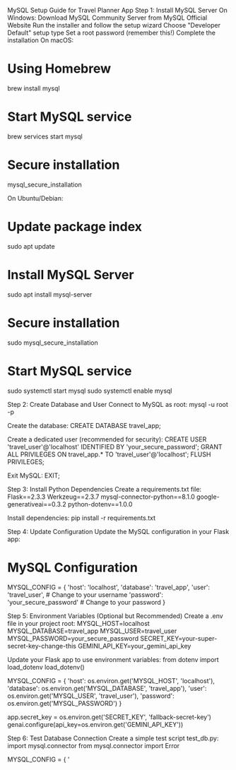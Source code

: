 MySQL Setup Guide for Travel Planner App
Step 1: Install MySQL Server
On Windows:
Download MySQL Community Server from MySQL Official Website
Run the installer and follow the setup wizard
Choose "Developer Default" setup type
Set a root password (remember this!)
Complete the installation
On macOS:
# Using Homebrew
brew install mysql

# Start MySQL service
brew services start mysql

# Secure installation
mysql_secure_installation

On Ubuntu/Debian:
# Update package index
sudo apt update

# Install MySQL Server
sudo apt install mysql-server

# Secure installation
sudo mysql_secure_installation

# Start MySQL service
sudo systemctl start mysql
sudo systemctl enable mysql

Step 2: Create Database and User
Connect to MySQL as root:
mysql -u root -p

Create the database:
CREATE DATABASE travel_app;

Create a dedicated user (recommended for security):
CREATE USER 'travel_user'@'localhost' IDENTIFIED BY 'your_secure_password';
GRANT ALL PRIVILEGES ON travel_app.* TO 'travel_user'@'localhost';
FLUSH PRIVILEGES;

Exit MySQL:
EXIT;

Step 3: Install Python Dependencies
Create a requirements.txt file:
Flask==2.3.3
Werkzeug==2.3.7
mysql-connector-python==8.1.0
google-generativeai==0.3.2
python-dotenv==1.0.0

Install dependencies:
pip install -r requirements.txt

Step 4: Update Configuration
Update the MySQL configuration in your Flask app:
# MySQL Configuration
MYSQL_CONFIG = {
    'host': 'localhost',
    'database': 'travel_app',
    'user': 'travel_user',  # Change to your username
    'password': 'your_secure_password'  # Change to your password
}

Step 5: Environment Variables (Optional but Recommended)
Create a .env file in your project root:
MYSQL_HOST=localhost
MYSQL_DATABASE=travel_app
MYSQL_USER=travel_user
MYSQL_PASSWORD=your_secure_password
SECRET_KEY=your-super-secret-key-change-this
GEMINI_API_KEY=your_gemini_api_key

Update your Flask app to use environment variables:
from dotenv import load_dotenv
load_dotenv()

MYSQL_CONFIG = {
    'host': os.environ.get('MYSQL_HOST', 'localhost'),
    'database': os.environ.get('MYSQL_DATABASE', 'travel_app'),
    'user': os.environ.get('MYSQL_USER', 'travel_user'),
    'password': os.environ.get('MYSQL_PASSWORD')
}

app.secret_key = os.environ.get('SECRET_KEY', 'fallback-secret-key')
genai.configure(api_key=os.environ.get('GEMINI_API_KEY'))

Step 6: Test Database Connection
Create a simple test script test_db.py:
import mysql.connector
from mysql.connector import Error

MYSQL_CONFIG = {
    '


